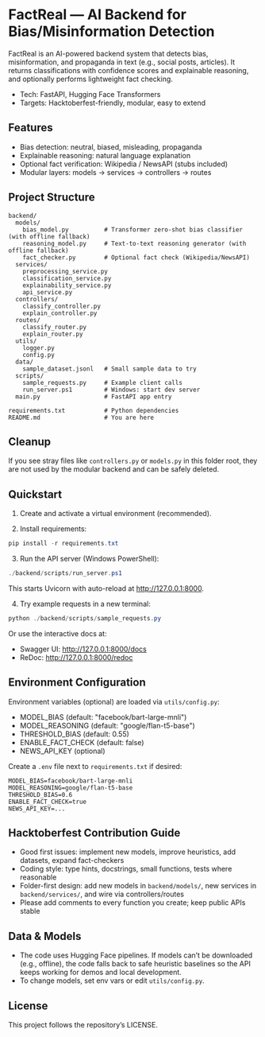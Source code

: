 FactReal — AI Backend for Bias/Misinformation Detection
=======================================================

FactReal is an AI-powered backend system that detects bias, misinformation, and propaganda in text (e.g., social posts, articles). It returns classifications with confidence scores and explainable reasoning, and optionally performs lightweight fact checking.

- Tech: FastAPI, Hugging Face Transformers
- Targets: Hacktoberfest-friendly, modular, easy to extend

Features
--------
- Bias detection: neutral, biased, misleading, propaganda
- Explainable reasoning: natural language explanation
- Optional fact verification: Wikipedia / NewsAPI (stubs included)
- Modular layers: models → services → controllers → routes

Project Structure
-----------------
```
backend/
  models/
    bias_model.py          # Transformer zero-shot bias classifier (with offline fallback)
    reasoning_model.py     # Text-to-text reasoning generator (with offline fallback)
    fact_checker.py        # Optional fact check (Wikipedia/NewsAPI)
  services/
    preprocessing_service.py
    classification_service.py
    explainability_service.py
    api_service.py
  controllers/
    classify_controller.py
    explain_controller.py
  routes/
    classify_router.py
    explain_router.py
  utils/
    logger.py
    config.py
  data/
    sample_dataset.jsonl   # Small sample data to try
  scripts/
    sample_requests.py     # Example client calls
    run_server.ps1         # Windows: start dev server
  main.py                  # FastAPI app entry

requirements.txt           # Python dependencies
README.md                  # You are here
```

Cleanup
-------
If you see stray files like `controllers.py` or `models.py` in this folder root, they are not used by the modular backend and can be safely deleted.

Quickstart
----------
1) Create and activate a virtual environment (recommended).

2) Install requirements:
```powershell
pip install -r requirements.txt
```

3) Run the API server (Windows PowerShell):
```powershell
./backend/scripts/run_server.ps1
```
This starts Uvicorn with auto-reload at http://127.0.0.1:8000.

4) Try example requests in a new terminal:
```powershell
python ./backend/scripts/sample_requests.py
```
Or use the interactive docs at:
- Swagger UI: http://127.0.0.1:8000/docs
- ReDoc: http://127.0.0.1:8000/redoc

Environment Configuration
-------------------------
Environment variables (optional) are loaded via `utils/config.py`:
- MODEL_BIAS (default: "facebook/bart-large-mnli")
- MODEL_REASONING (default: "google/flan-t5-base")
- THRESHOLD_BIAS (default: 0.55)
- ENABLE_FACT_CHECK (default: false)
- NEWS_API_KEY (optional)

Create a `.env` file next to `requirements.txt` if desired:
```
MODEL_BIAS=facebook/bart-large-mnli
MODEL_REASONING=google/flan-t5-base
THRESHOLD_BIAS=0.6
ENABLE_FACT_CHECK=true
NEWS_API_KEY=...
```

Hacktoberfest Contribution Guide
--------------------------------
- Good first issues: implement new models, improve heuristics, add datasets, expand fact-checkers
- Coding style: type hints, docstrings, small functions, tests where reasonable
- Folder-first design: add new models in `backend/models/`, new services in `backend/services/`, and wire via controllers/routes
- Please add comments to every function you create; keep public APIs stable

Data & Models
-------------
- The code uses Hugging Face pipelines. If models can’t be downloaded (e.g., offline), the code falls back to safe heuristic baselines so the API keeps working for demos and local development.
- To change models, set env vars or edit `utils/config.py`.

License
-------
This project follows the repository’s LICENSE.
